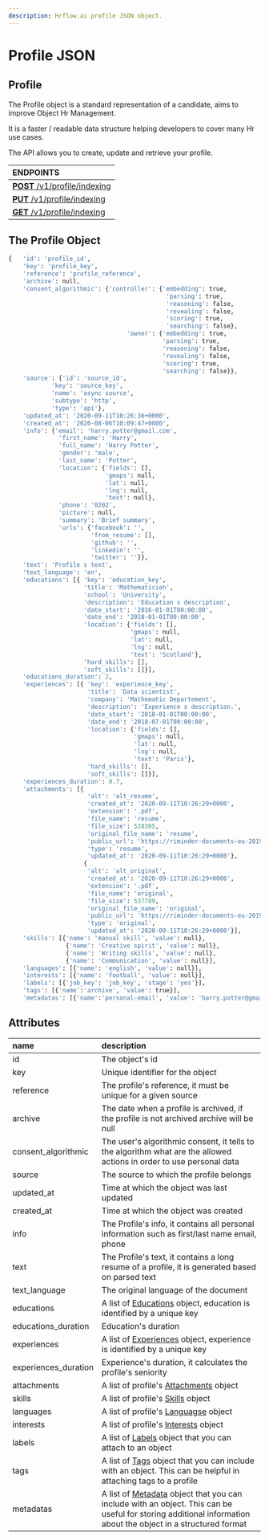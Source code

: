 ```yaml
---
description: Hrflow.ai profile JSON object.
---
```


# Profile JSON

## Profile

The Profile object is a standard representation of a candidate, aims to improve Object Hr Management.

It is a faster / readable data structure helping developers to cover many Hr use cases.

The API allows you to create, update and retrieve your profile.

| **ENDPOINTS** |
| :--- |
| [**POST** /v1/profile/indexing](https://developers.hrflow.ai/api-reference/profile-api/post-profile-indexing) |
| [**PUT** /v1/profile/indexing](https://developers.hrflow.ai/api-reference/profile-api/put-profile-indexing) |
| [**GET** /v1/profile/indexing](https://developers.hrflow.ai/api-reference/profile-api/get-profile-indexing) |

## The Profile Object

```python
{   'id': 'profile_id',
    'key': 'profile_key',
    'reference': 'profile_reference',
    'archive': null,
    'consent_algorithmic': {'controller': {'embedding': true,
                                            'parsing': true,
                                            'reasoning': false,
                                            'revealing': false,
                                            'scoring': true,
                                            'searching': false},
                                 'owner': {'embedding': true,
                                           'parsing': true,
                                           'reasoning': false,
                                           'revealing': false,
                                           'scoring': true,
                                           'searching': false}},
    'source': {'id': 'source_id',
            'key': 'source_key',
            'name': 'async source',
            'subtype': 'http',
            'type': 'api'},
    'updated_at': '2020-09-11T10:26:36+0000',
    'created_at': '2020-08-06T10:09:47+0000',
    'info': {'email': 'harry.potter@gmail.com',
              'first_name': 'Harry',
              'full_name': 'Harry Potter',
              'gender': 'male',
              'last_name': 'Potter',
              'location': {'fields': [],
                           'gmaps': null,
                           'lat': null,
                           'lng': null,
                           'text': null},
              'phone': '0202',
              'picture': null,
              'summary': 'Brief summary',
              'urls': {'facebook': '',
                       'from_resume': [],
                       'github': '',
                       'linkedin': '',
                       'twitter': ''}},
    'text': 'Profile s text',
    'text_language': 'en',
    'educations': [{ 'key': 'education_key',
                     'title': 'Mathematicien',
                     'school': 'University',
                     'description': 'Education s description',
                     'date_start': '2016-01-01T00:00:00',
                     'date_end': '2018-01-01T00:00:00',
                     'location': {'fields': [],
                                  'gmaps': null,
                                  'lat': null,
                                  'lng': null,
                                  'text': 'Scotland'},
                     'hard_skills': [],
                     'soft_skills': []}],
    'educations_duration': 2,
    'experiences': [{ 'key': 'experience_key',
                      'title': 'Data scientist',
                      'company': 'Mathematic Departement',
                      'description': 'Experience s description.',
                      'date_start': '2018-01-01T00:00:00',
                      'date_end': '2018-07-01T00:00:00',
                      'location': {'fields': [],
                                   'gmaps': null,
                                   'lat': null,
                                   'lng': null,
                                   'text': 'Paris'},
                      'hard_skills': [],
                      'soft_skills': []}],
    'experiences_duration': 0.7,
    'attachments': [{
                      'alt': 'alt_resume',
                      'created_at': '2020-09-11T10:26:29+0000',
                      'extension': '.pdf',
                      'file_name': 'resume',
                      'file_size': 528305,
                      'original_file_name': 'resume',
                      'public_url': 'https://riminder-documents-eu-2019-12.s3-eu-west-1.amazonaws.com/resume.pdf',
                      'type': 'resume',
                      'updated_at': '2020-09-11T10:26:29+0000'},
                     {
                      'alt': 'alt_original',
                      'created_at': '2020-09-11T10:26:29+0000',
                      'extension': '.pdf',
                      'file_name': 'original',
                      'file_size': 537789,
                      'original_file_name': 'original',
                      'public_url': 'https://riminder-documents-eu-2019-12.s3-eu-west-1.amazonaws.com/original.pdf',
                      'type': 'original',
                      'updated_at': '2020-09-11T10:26:29+0000'}],
    'skills': [{'name': 'manual skill', 'value': null},
                {'name': 'Creative spirit', 'value': null},
                {'name': 'Writing skills', 'value': null},
                {'name': 'Communication', 'value': null}],
    'languages': [{'name': 'english', 'value': null}],
    'interests': [{'name': 'football', 'value': null}],
    'labels': [{'job_key': 'job_key', 'stage': 'yes'}],
    'tags': [{'name':'archive', 'value': true}],
    'metadatas': [{'name':'personal-email', 'value': 'harry.potter@gmail.com'}]}
```

## Attributes

| name | description |
| :--- | :--- |
| id | The object's id |
| key | Unique identifier for the object |
| reference | The profile's reference, it must be unique for a given source |
| archive | The date when a profile is archived, if the profile is not archived archive will be null |
| consent\_algorithmic | The user's algorithmic consent, it tells to the algorithm what are the allowed actions in order to use personal data |
| source | The source to which the profile belongs |
| updated\_at | Time at which the object was last updated |
| created\_at | Time at which the object was created |
| info | The Profile's info, it contains all personal information such as first/last name email, phone |
| text | The Profile's text, it contains a long resume of a profile, it is generated based on parsed text |
| text\_language | The original language of the document |
| educations | A list of [Educations](https://developers.hrflow.ai/hr-json/profile-objects/education-object) object, education is identified by a unique key |
| educations\_duration | Education's duration |
| experiences | A list of [Experiences](https://developers.hrflow.ai/hr-json/profile-objects/experience-object) object, experience is identified by a unique key |
| experiences\_duration | Experience's duration, it calculates the profile's seniority |
| attachments | A list of profile's [Attachments](https://developers.hrflow.ai/hr-json/profile-objects/attachment-object) object |
| skills | A list of profile's [Skills](https://developers.hrflow.ai/hr-json/trait-objects/skill-object) object |
| languages | A list of profile's [Languagse](https://developers.hrflow.ai/hr-json/trait-objects/language-object) object |
| interests | A list of profile's [Interests](https://developers.hrflow.ai/hr-json/trait-objects/interest-object) object |
| labels | A list of [Labels](https://developers.hrflow.ai/hr-json/profile-objects/label-object) object that you can attach to an object |
| tags | A list of [Tags](https://developers.hrflow.ai/hr-json/trait-objects/tag-object) object that you can include with an object. This can be helpful in attaching tags to a profile |
| metadatas | A list of [Metadata](https://developers.hrflow.ai/hr-json/trait-objects/metadata-object) object that you can include with an object. This can be useful for storing additional information about the object in a structured format |


